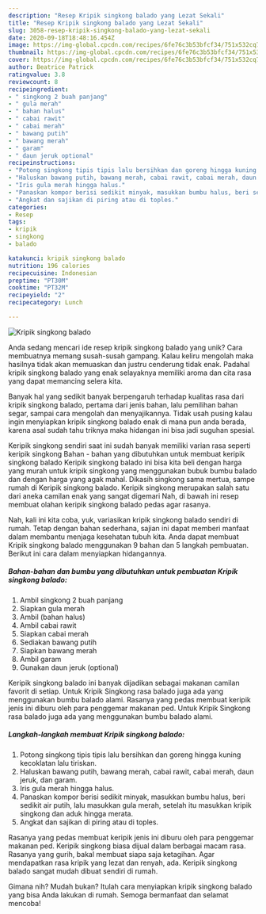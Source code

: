 ```yaml
---
description: "Resep Kripik singkong balado yang Lezat Sekali"
title: "Resep Kripik singkong balado yang Lezat Sekali"
slug: 3058-resep-kripik-singkong-balado-yang-lezat-sekali
date: 2020-09-18T18:48:16.454Z
image: https://img-global.cpcdn.com/recipes/6fe76c3b53bfcf34/751x532cq70/kripik-singkong-balado-foto-resep-utama.jpg
thumbnail: https://img-global.cpcdn.com/recipes/6fe76c3b53bfcf34/751x532cq70/kripik-singkong-balado-foto-resep-utama.jpg
cover: https://img-global.cpcdn.com/recipes/6fe76c3b53bfcf34/751x532cq70/kripik-singkong-balado-foto-resep-utama.jpg
author: Beatrice Patrick
ratingvalue: 3.8
reviewcount: 8
recipeingredient:
- " singkong 2 buah panjang"
- " gula merah"
- " bahan halus"
- " cabai rawit"
- " cabai merah"
- " bawang putih"
- " bawang merah"
- " garam"
- " daun jeruk optional"
recipeinstructions:
- "Potong singkong tipis tipis lalu bersihkan dan goreng hingga kuning kecoklatan lalu tiriskan."
- "Haluskan bawang putih, bawang merah, cabai rawit, cabai merah, daun jeruk, dan garam."
- "Iris gula merah hingga halus."
- "Panaskan kompor berisi sedikit minyak, masukkan bumbu halus, beri sedikit air putih, lalu masukkan gula merah, setelah itu masukkan kripik singkong dan aduk hingga merata."
- "Angkat dan sajikan di piring atau di toples."
categories:
- Resep
tags:
- kripik
- singkong
- balado

katakunci: kripik singkong balado 
nutrition: 196 calories
recipecuisine: Indonesian
preptime: "PT30M"
cooktime: "PT32M"
recipeyield: "2"
recipecategory: Lunch

---
```



![Kripik singkong balado](https://img-global.cpcdn.com/recipes/6fe76c3b53bfcf34/751x532cq70/kripik-singkong-balado-foto-resep-utama.jpg)

Anda sedang mencari ide resep kripik singkong balado yang unik? Cara membuatnya memang susah-susah gampang. Kalau keliru mengolah maka hasilnya tidak akan memuaskan dan justru cenderung tidak enak. Padahal kripik singkong balado yang enak selayaknya memiliki aroma dan cita rasa yang dapat memancing selera kita.

Banyak hal yang sedikit banyak berpengaruh terhadap kualitas rasa dari kripik singkong balado, pertama dari jenis bahan, lalu pemilihan bahan segar, sampai cara mengolah dan menyajikannya. Tidak usah pusing kalau ingin menyiapkan kripik singkong balado enak di mana pun anda berada, karena asal sudah tahu triknya maka hidangan ini bisa jadi suguhan spesial.

Keripik singkong sendiri saat ini sudah banyak memiliki varian rasa seperti keripik singkong Bahan - bahan yang dibutuhkan untuk membuat keripik singkong balado  Keripik singkong balado ini bisa kita beli dengan harga yang murah untuk kripik singkong yang menggunakan bubuk bumbu balado dan dengan harga yang agak mahal. Dikasih singkong sama mertua, sampe rumah di Keripik singkong balado. Keripik singkong merupakan salah satu dari aneka camilan enak yang sangat digemari Nah, di bawah ini resep membuat olahan keripik singkong balado pedas agar rasanya.


Nah, kali ini kita coba, yuk, variasikan kripik singkong balado sendiri di rumah. Tetap dengan bahan sederhana, sajian ini dapat memberi manfaat dalam membantu menjaga kesehatan tubuh kita. Anda dapat membuat Kripik singkong balado menggunakan 9 bahan dan 5 langkah pembuatan. Berikut ini cara dalam menyiapkan hidangannya.

<!--inarticleads1-->

##### Bahan-bahan dan bumbu yang dibutuhkan untuk pembuatan Kripik singkong balado:

1. Ambil  singkong 2 buah panjang
1. Siapkan  gula merah
1. Ambil  (bahan halus)
1. Ambil  cabai rawit
1. Siapkan  cabai merah
1. Sediakan  bawang putih
1. Siapkan  bawang merah
1. Ambil  garam
1. Gunakan  daun jeruk (optional)


Keripik singkong balado ini banyak dijadikan sebagai makanan camilan favorit di setiap. Untuk Kripik Singkong rasa balado juga ada yang menggunakan bumbu balado alami. Rasanya yang pedas membuat keripik jenis ini diburu oleh para penggemar makanan ped. Untuk Kripik Singkong rasa balado juga ada yang menggunakan bumbu balado alami. 

<!--inarticleads2-->

##### Langkah-langkah membuat Kripik singkong balado:

1. Potong singkong tipis tipis lalu bersihkan dan goreng hingga kuning kecoklatan lalu tiriskan.
1. Haluskan bawang putih, bawang merah, cabai rawit, cabai merah, daun jeruk, dan garam.
1. Iris gula merah hingga halus.
1. Panaskan kompor berisi sedikit minyak, masukkan bumbu halus, beri sedikit air putih, lalu masukkan gula merah, setelah itu masukkan kripik singkong dan aduk hingga merata.
1. Angkat dan sajikan di piring atau di toples.


Rasanya yang pedas membuat keripik jenis ini diburu oleh para penggemar makanan ped. Keripik singkong biasa dijual dalam berbagai macam rasa. Rasanya yang gurih, bakal membuat siapa saja ketagihan. Agar mendapatkan rasa kripik yang lezat dan renyah, ada. Keripik singkong balado sangat mudah dibuat sendiri di rumah. 

Gimana nih? Mudah bukan? Itulah cara menyiapkan kripik singkong balado yang bisa Anda lakukan di rumah. Semoga bermanfaat dan selamat mencoba!
